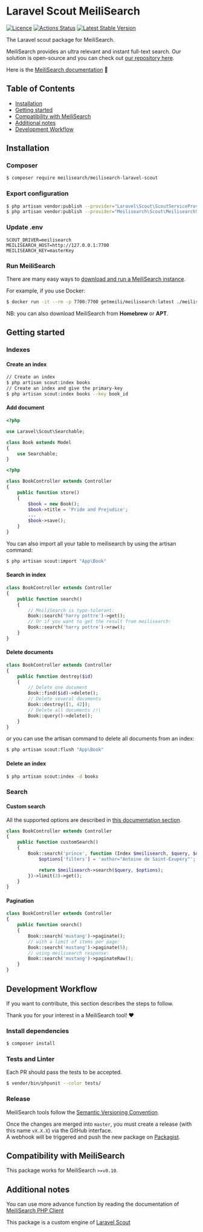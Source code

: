 # Laravel Scout MeiliSearch

[![Licence](https://img.shields.io/badge/licence-MIT-blue.svg)](https://img.shields.io/badge/licence-MIT-blue.svg)
[![Actions Status](https://github.com/meilisearch/meilisearch-php/workflows/Tests/badge.svg)](https://github.com/meilisearch/meilisearch-php/actions)
[![Latest Stable Version](https://poser.pugx.org/meilisearch/meilisearch-laravel-scout/version)](https://packagist.org/packages/meilisearch/meilisearch-laravel-scout)

The Laravel scout package for MeiliSearch.

MeiliSearch provides an ultra relevant and instant full-text search. Our solution is open-source and you can check out [our repository here](https://github.com/meilisearch/MeiliSearch).

Here is the [MeiliSearch documentation](https://docs.meilisearch.com/) 📖

## Table of Contents

- [Installation](#installation)
- [Getting started](#getting-started)
- [Compatibility with MeiliSearch](#compatibility-with-meilisearch)
- [Additional notes](#additional-notes)
- [Development Workflow](#development-workflow)

## Installation

### Composer

```bash
$ composer require meilisearch/meilisearch-laravel-scout
```

### Export configuration

```bash
$ php artisan vendor:publish --provider="Laravel\Scout\ScoutServiceProvider"
$ php artisan vendor:publish --provider="Meilisearch\Scout\MeilisearchServiceProvider" --tag="config"
```

### Update .env
```dotenv
SCOUT_DRIVER=meilisearch
MEILISEARCH_HOST=http://127.0.0.1:7700
MEILISEARCH_KEY=masterKey
```

### Run MeiliSearch

There are many easy ways to [download and run a MeiliSearch instance](https://docs.meilisearch.com/guides/advanced_guides/installation.html#download-and-launch).

For example, if you use Docker:
```bash
$ docker run -it --rm -p 7700:7700 getmeili/meilisearch:latest ./meilisearch --master-key=masterKey
```

NB: you can also download MeiliSearch from **Homebrew** or **APT**.

## Getting started

### Indexes

#### Create an index

```bash
// Create an index
$ php artisan scout:index books
// Create an index and give the primary-key
$ php artisan scout:index books --key book_id
```

#### Add document

```php
<?php

use Laravel\Scout\Searchable;

class Book extends Model
{
    use Searchable;
}
```

```php
<?php

class BookController extends Controller
{
    public function store()
    {
        $book = new Book();
        $book->title = 'Pride and Prejudice';
        ...
        $book->save();
    }
}
```
You can also import all your table to meilisearch by using the artisan command:
```bash
$ php artisan scout:import "App\Book"
```

#### Search in index

```php
class BookController extends Controller
{
    public function search()
    {
        // MeiliSearch is typo-tolerant:
        Book::search('harry pottre')->get();
        // Or if you want to get the result from meilisearch:
        Book::search('harry pottre')->raw();
    }
}
```

#### Delete documents

```php
class BookController extends Controller
{
    public function destroy($id)
    {
        // Delete one document
        Book::find($id)->delete();
        // Delete several documents
        Book::destroy([1, 42]);
        // Delete all documents /!\
        Book::query()->delete();
    }
}
```
or you can use the artisan command to delete all documents from an index:
```bash
$ php artisan scout:flush "App\Book"
```

#### Delete an index
```bash
$ php artisan scout:index -d books
```

### Search

#### Custom search

All the supported options are described in [this documentation section](https://docs.meilisearch.com/references/search.html#search-in-an-index).

```php
class BookController extends Controller
{
    public function customSearch()
    {
        Book::search('prince', function (Index $meilisearch, $query, $options) {
            $options['filters'] = 'author="Antoine de Saint-Exupéry"';

            return $meilisearch->search($query, $options);
        })->limit(3)->get();
    }
}
```

#### Pagination

```php
class BookController extends Controller
{
    public function search()
    {
        Book::search('mustang')->paginate();
        // with a limit of items per page:
        Book::search('mustang')->paginate(5);
        // using meilisearch response:
        Book::search('mustang')->paginateRaw();
    }
}
```

## Development Workflow

If you want to contribute, this section describes the steps to follow.

Thank you for your interest in a MeiliSearch tool! ♥️

### Install dependencies

```bash
$ composer install
```

### Tests and Linter

Each PR should pass the tests to be accepted.

```bash
$ vendor/bin/phpunit --color tests/
```

### Release

MeiliSearch tools follow the [Semantic Versioning Convention](https://semver.org/).

Once the changes are merged into `master`, you must create a release (with this name `vX.X.X`) via the GitHub interface.<br>
A webhook will be triggered and push the new package on [Packagist](https://packagist.org/packages/meilisearch/meilisearch-laravel-scout).

## Compatibility with MeiliSearch

This package works for MeiliSearch `>=v0.10`.

## Additional notes

You can use more advance function by reading the documentation of [MeiliSearch PHP Client](https://github.com/meilisearch/meilisearch-php)

This package is a custom engine of [Laravel Scout](https://laravel.com/docs/master/scout)
